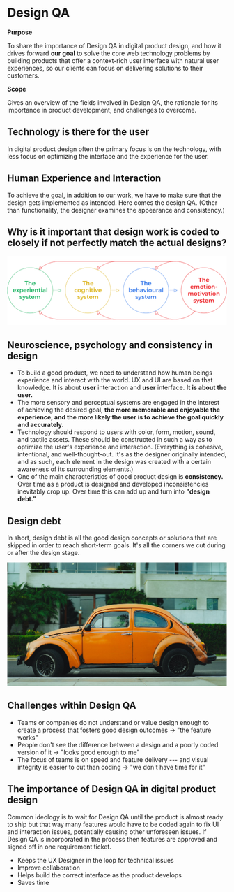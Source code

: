 Design QA
=========

**Purpose**

To share the importance of Design QA in digital product design, and how
it drives forward **our goal** to solve the core web technology problems
by building products that offer a context-rich user interface with
natural user experiences, so our clients can focus on delivering
solutions to their customers.

**Scope**

Gives an overview of the fields involved in Design QA, the rationale for
its importance in product development, and challenges to overcome.

Technology is there for the user
--------------------------------

In digital product design often the primary focus is on the technology,
with less focus on optimizing the interface and the experience for the
user.

Human Experience and Interaction
--------------------------------

To achieve the goal, in addition to our work, we have to make sure that
the design gets implemented as intended. Here comes the design QA.
(Other than functionality, the designer examines the appearance and
consistency.)

Why is it important that design work is coded to closely if not perfectly match the actual designs?
---------------------------------------------------------------------------------------------------

![Design QA](design_QA1.png)

Neuroscience, psychology and consistency in design
--------------------------------------------------

-   To build a good product, we need to understand how human beings
    experience and interact with the world. UX and UI are based on that
    knowledge. It is about **user** interaction and **user** interface.
    **It is about the user.**
-   The more sensory and perceptual systems are engaged in the interest
    of achieving the desired goal, **the more memorable and enjoyable
    the experience, and the more likely the user is to achieve the goal
    quickly and accurately.**
-   Technology should respond to users with color, form, motion, sound,
    and tactile assets. These should be constructed in such a way as to
    optimize the user's experience and interaction. (Everything is
    cohesive, intentional, and well-thought-out. It's as the designer
    originally intended, and as such, each element in the design was
    created with a certain awareness of its surrounding elements.)
-   One of the main characteristics of good product design is
    **consistency.** Over time as a product is designed and developed
    inconsistencies inevitably crop up. Over time this can add up and
    turn into **"design debt."**

Design debt
-----------

In short, design debt is all the good design concepts or solutions that
are skipped in order to reach short-term goals. It's all the corners we
cut during or after the design stage.

![Design QA 2](design_QA2.png)

Challenges within Design QA
---------------------------

-   Teams or companies do not understand or value design enough to
    create a process that fosters good design outcomes → "the feature
    works"
-   People don't see the difference between a design and a poorly coded
    version of it → "looks good enough to me"
-   The focus of teams is on speed and feature delivery --- and visual
    integrity is easier to cut than coding → "we don't have time for it"

The importance of Design QA in digital product design
-----------------------------------------------------

Common ideology is to wait for Design QA until the product is almost
ready to ship but that way many features would have to be coded again to
fix UI and interaction issues, potentially causing other unforeseen
issues. If Design QA is incorporated in the process then features are
approved and signed off in one requirement ticket.

-   Keeps the UX Designer in the loop for technical issues
-   Improve collaboration
-   Helps build the correct interface as the product develops
-   Saves time
